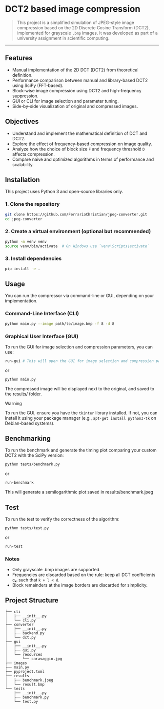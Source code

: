 # DCT2 based image compression

>This project is a simplified simulation of JPEG-style image compression based on the 2D Discrete Cosine Transform (DCT2), implemented for grayscale `.bmp` images. It was developed as part of a university assignment in scientific computing.

---

## Features

- Manual implementation of the 2D DCT (DCT2) from theoretical definition.
- Performance comparison between manual and library-based DCT2 using SciPy (FFT-based).
- Block-wise image compression using DCT2 and high-frequency suppression.
- GUI or CLI for image selection and parameter tuning.
- Side-by-side visualization of original and compressed images.

## Objectives

- Understand and implement the mathematical definition of DCT and DCT2.
- Explore the effect of frequency-based compression on image quality.
- Analyze how the choice of block size `F` and frequency threshold `D` affects compression.
- Compare naive and optimized algorithms in terms of performance and scalability.


## Installation

This project uses Python 3 and open-source libraries only.

### 1. Clone the repository

```bash
git clone https://github.com/FerrarioChristian/jpeg-converter.git
cd jpeg-converter
```

### 2. Create a virtual environment (optional but recommended)
```bash
python -m venv venv
source venv/bin/activate  # On Windows use `venv\Scripts\activate`
```

### 3. Install dependencies
```bash
pip install -e .
```

## Usage

You can run the compressor via command-line or GUI, depending on your implementation.

### Command-Line Interface (CLI)
```bash
python main.py --image path/to/image.bmp -f 8 -d 8
```

### Graphical User Interface (GUI)
To run the GUI for image selection and compression parameters, you can use:
```bash
run-gui # This will open the GUI for image selection and compression parameters
```
or 
```bash
python main.py
```
The compressed image will be displayed next to the original, and saved to the results/ folder.
> [!WARNING]
> To run the GUI, ensure you have the `tkinter` library installed. If not, you can install it using your package manager (e.g., `apt-get install python3-tk` on Debian-based systems).

## Benchmarking
To run the benchmark and generate the timing plot comparing your custom DCT2 with the SciPy version:
```bash
python tests/benchmark.py
```
or
```bash
run-benchmark
```
This will generate a semilogarithmic plot saved in results/benchmark.jpeg

## Test
To run the test to verify the correctness of the algorithm:
```bash
python tests/test.py
```
or
```bash
run-test
```



### Notes
- Only grayscale .bmp images are supported.
- Frequencies are discarded based on the rule: keep all DCT coefficients cₖₗ such that `k + l < d`.
- Block remainders at the image borders are discarded for simplicity.

## Project Structure
```
├── cli
│   ├── __init__.py
│   └── cli.py
├── converter
│   ├── __init__.py
│   ├── backend.py
│   └── dct.py
├── gui
│   ├── __init__.py
│   ├── gui.py
│   └── resources
│       └── caravaggio.jpg
├── images
├── main.py
├── pyproject.toml
├── results
│   ├── benchmark.jpeg
│   └── result.bmp
└── tests
    ├── __init__.py
    ├── benchmark.py
    └── test.py
```
